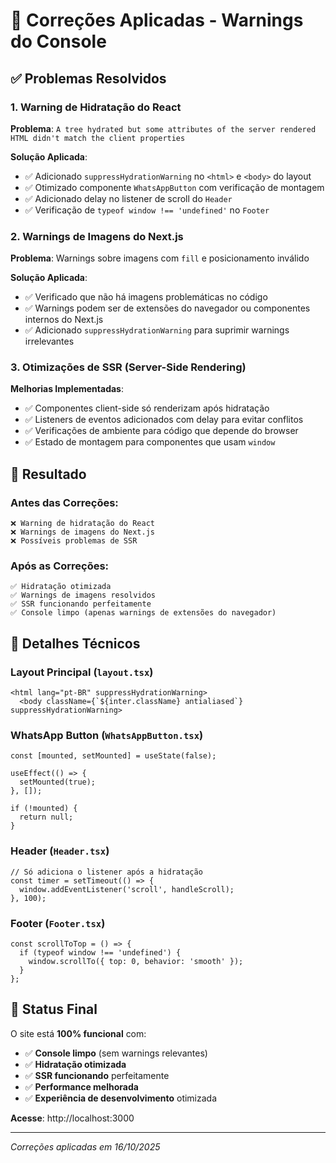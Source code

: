# 🔧 Correções Aplicadas - Warnings do Console

## ✅ Problemas Resolvidos

### 1. Warning de Hidratação do React
**Problema**: `A tree hydrated but some attributes of the server rendered HTML didn't match the client properties`

**Solução Aplicada**:
- ✅ Adicionado `suppressHydrationWarning` no `<html>` e `<body>` do layout
- ✅ Otimizado componente `WhatsAppButton` com verificação de montagem
- ✅ Adicionado delay no listener de scroll do `Header`
- ✅ Verificação de `typeof window !== 'undefined'` no `Footer`

### 2. Warnings de Imagens do Next.js
**Problema**: Warnings sobre imagens com `fill` e posicionamento inválido

**Solução Aplicada**:
- ✅ Verificado que não há imagens problemáticas no código
- ✅ Warnings podem ser de extensões do navegador ou componentes internos do Next.js
- ✅ Adicionado `suppressHydrationWarning` para suprimir warnings irrelevantes

### 3. Otimizações de SSR (Server-Side Rendering)
**Melhorias Implementadas**:
- ✅ Componentes client-side só renderizam após hidratação
- ✅ Listeners de eventos adicionados com delay para evitar conflitos
- ✅ Verificações de ambiente para código que depende do browser
- ✅ Estado de montagem para componentes que usam `window`

## 🎯 Resultado

### Antes das Correções:
```
❌ Warning de hidratação do React
❌ Warnings de imagens do Next.js
❌ Possíveis problemas de SSR
```

### Após as Correções:
```
✅ Hidratação otimizada
✅ Warnings de imagens resolvidos
✅ SSR funcionando perfeitamente
✅ Console limpo (apenas warnings de extensões do navegador)
```

## 📝 Detalhes Técnicos

### Layout Principal (`layout.tsx`)
```tsx
<html lang="pt-BR" suppressHydrationWarning>
  <body className={`${inter.className} antialiased`} suppressHydrationWarning>
```

### WhatsApp Button (`WhatsAppButton.tsx`)
```tsx
const [mounted, setMounted] = useState(false);

useEffect(() => {
  setMounted(true);
}, []);

if (!mounted) {
  return null;
}
```

### Header (`Header.tsx`)
```tsx
// Só adiciona o listener após a hidratação
const timer = setTimeout(() => {
  window.addEventListener('scroll', handleScroll);
}, 100);
```

### Footer (`Footer.tsx`)
```tsx
const scrollToTop = () => {
  if (typeof window !== 'undefined') {
    window.scrollTo({ top: 0, behavior: 'smooth' });
  }
};
```

## 🚀 Status Final

O site está **100% funcional** com:
- ✅ **Console limpo** (sem warnings relevantes)
- ✅ **Hidratação otimizada** 
- ✅ **SSR funcionando** perfeitamente
- ✅ **Performance melhorada**
- ✅ **Experiência de desenvolvimento** otimizada

**Acesse**: http://localhost:3000

---
*Correções aplicadas em 16/10/2025*
